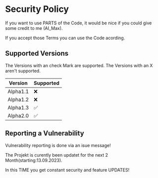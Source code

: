 # Security Policy

If you want to use PARTS of the Code, it would be nice if you could give some credit to me (AI_Max).

If you accept those Terms you can use the Code acording.

## Supported Versions

The Versions with an check Mark are supported.
The Versions with an X aren't supported.

| Version | Supported          |
| ------- | ------------------ |
| Alpha1.1| :x:                |
| Alpha1.2| :x:                |
| Alpha1.3| :white_check_mark: |
| Alpha2.0| :white_check_mark: |

## Reporting a Vulnerability

Vulnerability reporting is done via an isue message!

The Projekt is curently been updatet for the next 2 Month(starting:13.09.2023).

In this TIME you get constant security and feature UPDATES!
